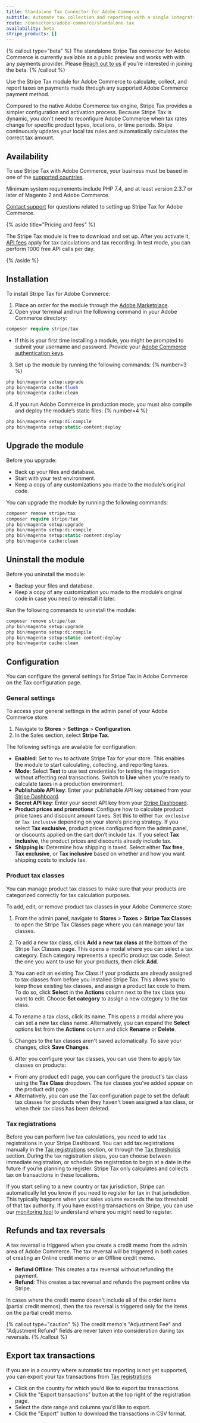 ```yaml
---
title: Standalone Tax Connector for Adobe Commerce
subtitle: Automate tax collection and reporting with a single integration on Adobe Commerce.
route: /connectors/adobe-commerce/standalone-tax
availability: beta
stripe_products: []
---
```


{% callout type="beta" %}
The standalone Stripe Tax connector for Adobe Commerce is currently available as a public preview and works with with any payments provider. Please [Reach out to us](mailto:adobe-commerce-stripe-tax-rc@stripe.com) if you're interested in joining the beta.
{% /callout %}

Use the Stripe Tax module for Adobe Commerce to calculate, collect, and report taxes on payments made through any supported Adobe Commerce payment method.

Compared to the native Adobe Commerce tax engine, Stripe Tax provides a simpler configuration and activation process. Because Stripe Tax is dynamic, you don't need to reconfigure Adobe Commerce when tax rates change for specific product types, locations, or time periods. Stripe continuously updates your local tax rules and automatically calculates the correct tax amount.

## Availability

To use Stripe Tax with Adobe Commerce, your business must be based in one of the [supported countries](/tax/supported-countries).

Minimum system requirements include PHP 7.4, and at least version 2.3.7 or later of Magento 2 and Adobe Commerce.

[Contact support](https://support.stripe.com/contact/) for questions related to setting up Stripe Tax for Adobe Commerce.

{% aside title="Pricing and fees" %}

The Stripe Tax module is free to download and set up. After you activate it, [API fees](https://support.stripe.com/questions/understanding-stripe-tax-pricing) apply for tax calculations and tax recording. In test mode, you can perform 1000 free API calls per day.

{% /aside %}

## Installation

To install Stripe Tax for Adobe Commerce:

1. Place an order for the module through the [Adobe Marketplace](https://commercemarketplace.adobe.com/stripe-tax.html).
2. Open your terminal and run the following command in your Adobe Commerce directory:

```php
composer require stripe/tax
```

  - If this is your first time installing a module, you might be prompted to submit your username and password. Provide your [Adobe Commerce authentication keys](https://devdocs.magento.com/guides/v2.3/install-gde/prereq/connect-auth.html).

3. Set up the module by running the following commands: {% number=3 %}

```php
php bin/magento setup:upgrade
php bin/magento cache:flush
php bin/magento cache:clean
```

4. If you run Adobe Commerce in production mode, you must also compile and deploy the module’s static files: {% number=4 %}

```php
php bin/magento setup:di:compile
php bin/magento setup:static-content:deploy
```

## Upgrade the module

Before you upgrade:

- Back up your files and database.
- Start with your test environment.
- Keep a copy of any customizations you made to the module’s original code.

You can upgrade the module by running the following commands:

```php
composer remove stripe/tax
composer require stripe/tax
php bin/magento setup:upgrade
php bin/magento setup:di:compile
php bin/magento setup:static-content:deploy
php bin/magento cache:clean
```

## Uninstall the module

Before you uninstall the module:

- Backup your files and database.
- Keep a copy of any customization you made to the module’s original code in case you need to reinstall it later.

Run the following commands to uninstall the module:

```php
composer remove stripe/tax
php bin/magento setup:upgrade
php bin/magento setup:di:compile
php bin/magento setup:static-content:deploy
php bin/magento cache:clean
```

## Configuration
You can configure the general settings for Stripe Tax in Adobe Commerce on the Tax configuration page.

### General settings
To access your general settings in the admin panel of your Adobe Commerce store:

1. Navigate to **Stores** > **Settings** > **Configuration**.
2. In the Sales section, select **Stripe Tax**.

The following settings are available for configuration:

- **Enabled**: Set to `Yes` to activate Stripe Tax for your store. This enables the module to start calculating, collecting, and reporting taxes.
- **Mode**: Select **Test** to use test credentials for testing the integration without affecting real transactions. Switch to **Live** when you’re ready to calculate taxes in a production environment.
- **Publishable API key**: Enter your publishable API key obtained from your [Stripe Dashboard](https://dashboard.stripe.com/apikeys).
- **Secret API key**: Enter your secret API key from your [Stripe Dashboard](https://dashboard.stripe.com/apikeys).
- **Product prices and promotions**: Configure how to calculate product price taxes and discount amount taxes. Set this to either `Tax exclusive` or `Tax inclusive` depending on your store’s pricing strategy. If you select **Tax exclusive**, product prices configured from the admin panel, or discounts applied on the cart don’t include tax. If you select **Tax inclusive**, the product prices and discounts already include tax.
- **Shipping is**: Determine how shipping is taxed. Select either **Tax free**, **Tax exclusive**, or **Tax inclusive** based on whether and how you want shipping costs to include tax.

### Product tax classes
You can manage product tax classes to make sure that your products are categorized correctly for tax calculation purposes.

To add, edit, or remove product tax classes in your Adobe Commerce store:

1. From the admin panel, navigate to **Stores** > **Taxes** > **Stripe Tax Classes** to open the Stripe Tax Classes page where you can manage your tax classes.

2. To add a new tax class, click **Add a new tax class** at the bottom of the Stripe Tax Classes page. This opens a modal where you can select a tax category. Each category represents a specific product tax code. Select the one you want to use for your products, then click **Add**.

3. You can edit an existing Tax Class if your products are already assigned to tax classes from before you installed Stripe Tax. This allows you to keep those existing tax classes, and assign a product tax code to them. To do so, click **Select** in the **Actions** column next to the tax class you want to edit. Choose **Set category** to assign a new category to the tax class.

4. To rename a tax class, click its name. This opens a modal where you can set a new tax class name. Alternatively, you can expand the **Select** options list from the **Actions** column and click **Rename** or **Delete**.

5. Changes to the tax classes aren't saved automatically. To save your changes, click **Save Changes**.

6. After you configure your tax classes, you can use them to apply tax classes on products:
  - From any product edit page, you can configure the product's tax class using the **Tax Class** dropdown. The tax classes you've added appear on the product edit page.
  - Alternatively, you can use the Tax configuration page to set the default tax classes for products when they haven't been assigned a tax class, or when their tax class has been deleted.

### Tax registrations

Before you can perform live tax calculations, you need to add tax registrations in your Stripe Dashboard. You can add tax registrations manually in the [Tax registrations](https://dashboard.stripe.com/test/tax/registrations) section, or through the [Tax thresholds](https://dashboard.stripe.com/test/tax/thresholds) section. During the tax registration steps, you can choose between immediate registration, or schedule the registration to begin at a date in the future if you’re planning to register. Stripe Tax only calculates and collects tax on transactions in these locations.

If you start selling to a new country or tax jurisdiction, Stripe can automatically let you know if you need to register for tax in that jurisdiction. This typically happens when your sales volume exceeds the tax threshold of that tax authority. If you have existing transactions on Stripe, you can use our [monitoring tool](https://dashboard.stripe.com/tax/thresholds) to understand where you might need to register.

## Refunds and tax reversals

A tax reversal is triggered when you create a credit memo from the admin area of Adobe Commerce. The tax reversal will be triggered in both cases of creating an Online credit memo or an Offline credit memo.

- **Refund Offline**: This creates a tax reversal without refunding the payment.
- **Refund**: This creates a tax reversal and refunds the payment online via Stripe.

In cases where the credit memo doesn't include all of the order items (partial credit memos), then the tax reversal is triggered only for the items on the partial credit memo.

{% callout type="caution" %}
The credit memo's "Adjustment Fee" and "Adjustment Refund" fields are never taken into consideration during tax reversals.
{% /callout %}

## Export tax transactions

If you are in a country where automatic tax reporting is not yet supported, you can export your tax transactions from [Tax registrations](https://dashboard.stripe.com/tax/registrations)

- Click on the country for which you'd like to export tax transactions.
- Click the "Export transactions" button at the top right of the registration page.
- Select the date range and columns you'd like to export.
- Click the "Export" button to download the transactions in CSV format.
